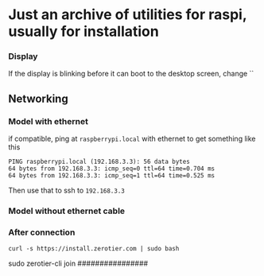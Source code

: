 # Just an archive of utilities for raspi, usually for installation



### Display
If the display is blinking before it can boot to the desktop screen, change ``

## Networking

### Model with ethernet
if compatible, ping at `raspberrypi.local` with ethernet to get something like this
```
PING raspberrypi.local (192.168.3.3): 56 data bytes
64 bytes from 192.168.3.3: icmp_seq=0 ttl=64 time=0.704 ms
64 bytes from 192.168.3.3: icmp_seq=1 ttl=64 time=0.525 ms
```

Then use that to ssh to `192.168.3.3`


### Model without ethernet cable


### After connection
`curl -s https://install.zerotier.com | sudo bash`

sudo zerotier-cli join ################